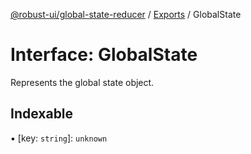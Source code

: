 [@robust-ui/global-state-reducer](../README.md) / [Exports](../modules.md) / GlobalState

# Interface: GlobalState

Represents the global state object.

## Indexable

▪ [key: `string`]: `unknown`
